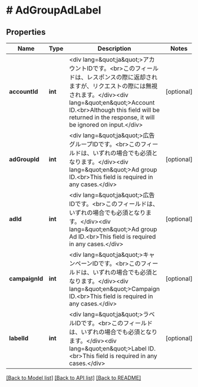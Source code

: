 # # AdGroupAdLabel

## Properties

Name | Type | Description | Notes
------------ | ------------- | ------------- | -------------
**accountId** | **int** | &lt;div lang&#x3D;\&quot;ja\&quot;&gt;アカウントIDです。&lt;br&gt;このフィールドは、レスポンスの際に返却されますが、リクエストの際には無視されます。&lt;/div&gt;&lt;div lang&#x3D;\&quot;en\&quot;&gt;Account ID.&lt;br&gt;Although this field will be returned in the response, it will be ignored on input.&lt;/div&gt; | [optional] 
**adGroupId** | **int** | &lt;div lang&#x3D;\&quot;ja\&quot;&gt;広告グループIDです。&lt;br&gt;このフィールドは、いずれの場合でも必須となります。&lt;/div&gt;&lt;div lang&#x3D;\&quot;en\&quot;&gt;Ad group ID.&lt;br&gt;This field is required in any cases.&lt;/div&gt; | [optional] 
**adId** | **int** | &lt;div lang&#x3D;\&quot;ja\&quot;&gt;広告IDです。&lt;br&gt;このフィールドは、いずれの場合でも必須となります。&lt;/div&gt;&lt;div lang&#x3D;\&quot;en\&quot;&gt;Ad group Ad ID.&lt;br&gt;This field is required in any cases.&lt;/div&gt; | [optional] 
**campaignId** | **int** | &lt;div lang&#x3D;\&quot;ja\&quot;&gt;キャンペーンIDです。&lt;br&gt;このフィールドは、いずれの場合でも必須となります。&lt;/div&gt;&lt;div lang&#x3D;\&quot;en\&quot;&gt;Campaign ID.&lt;br&gt;This field is required in any cases.&lt;/div&gt; | [optional] 
**labelId** | **int** | &lt;div lang&#x3D;\&quot;ja\&quot;&gt;ラベルIDです。&lt;br&gt;このフィールドは、いずれの場合でも必須となります。&lt;/div&gt;&lt;div lang&#x3D;\&quot;en\&quot;&gt;Label ID.&lt;br&gt;This field is required in any cases.&lt;/div&gt; | [optional] 

[[Back to Model list]](../../README.md#documentation-for-models) [[Back to API list]](../../README.md#documentation-for-api-endpoints) [[Back to README]](../../README.md)


